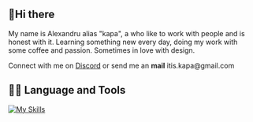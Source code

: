 <h2>🖖Hi there</h2>
<p>My name is Alexandru alias "kapa", a <web-developer/> who like to work with people and is honest with it. Learning something new every day, doing my work with some coffee and passion. Sometimes in love with design.</p>

<p>Connect with me on <a href="https://discord.gg/ZKBUZabU">Discord</a> or send me an <strong>mail</strong> itis.kapa@gmail.com</p>

<h2>👨‍💻 Language and Tools</h2>


[![My Skills](https://skills.thijs.gg/icons?i=js,html,css,figma,vscode)](https://skills.thijs.gg)

